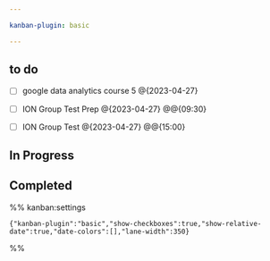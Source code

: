 ```yaml
---

kanban-plugin: basic

---
```


## to do

- [ ] google data analytics course 5 @{2023-04-27}
- [ ] ION Group Test Prep @{2023-04-27} @@{09:30}
- [ ] ION Group Test @{2023-04-27} @@{15:00}


## In Progress



## Completed





%% kanban:settings
```
{"kanban-plugin":"basic","show-checkboxes":true,"show-relative-date":true,"date-colors":[],"lane-width":350}
```
%%